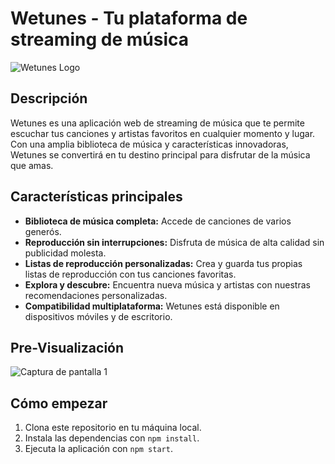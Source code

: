 # Wetunes - Tu plataforma de streaming de música

![Wetunes Logo](https://i.ibb.co/0JT4Jmg/logo.png)

## Descripción

Wetunes es una aplicación web de streaming de música que te permite escuchar tus canciones y artistas favoritos en cualquier momento y lugar. Con una amplia biblioteca de música y características innovadoras, Wetunes se convertirá en tu destino principal para disfrutar de la música que amas.

## Características principales

- **Biblioteca de música completa:** Accede de canciones de varios generós.
- **Reproducción sin interrupciones:** Disfruta de música de alta calidad sin publicidad molesta.
- **Listas de reproducción personalizadas:** Crea y guarda tus propias listas de reproducción con tus canciones favoritas.
- **Explora y descubre:** Encuentra nueva música y artistas con nuestras recomendaciones personalizadas.
- **Compatibilidad multiplataforma:** Wetunes está disponible en dispositivos móviles y de escritorio.

## Pre-Visualización

![Captura de pantalla 1](https://i.ibb.co/WpVYR7H/wetunes.png)

## Cómo empezar

1. Clona este repositorio en tu máquina local.
2. Instala las dependencias con `npm install`.
3. Ejecuta la aplicación con `npm start`.

